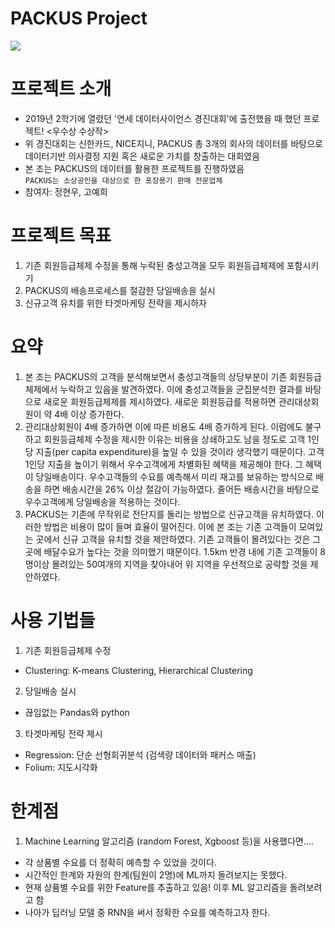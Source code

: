 # PACKUS Project
![](https://i.pinimg.com/originals/48/bd/3f/48bd3f6e928d7cb4b8d499cb0f96b8a8.jpg)

# 프로젝트 소개
 - 2019년 2학기에 열렸던 '연세 데이터사이언스 경진대회'에 출전했을 때 했던 프로젝트! <우수상 수상작>
 - 위 경진대회는 신한카드, NICE지니, PACKUS 총 3개의 회사의 데이터를 바탕으로 데이터기반 의사결정 지원 혹은 새로운 가치를 창출하는 대회였음
 - 본 조는 PACKUS의 데이터를 활용한 프로젝트를 진행하였음  
  `PACKUS는 소상공인을 대상으로 한 포장용기 판매 전문업체`
 - 참여자: 정현우, 고예희
  
# 프로젝트 목표
 1. 기존 회원등급체제 수정을 통해 누락된 충성고객을 모두 회원등급체제에 포함시키기
 2. PACKUS의 배송프로세스를 절감한 당일배송을 실시
 3. 신규고객 유치를 위한 타겟마케팅 전략을 제시하자
 
# 요약
 1. 본 조는 PACKUS의 고객을 분석해보면서 충성고객들의 상당부분이 기존 회원등급체제에서 누락하고 있음을 발견하였다. 이에 충성고객들을 군집분석한 결과를 바탕으로 새로운 회원등급체제를 제시하였다. 새로운 회원등급를 적용하면 관리대상회원이 약 4배 이상 증가한다.
 2. 관리대상회원이 4배 증가하면 이에 따른 비용도 4배 증가하게 된다. 이럼에도 불구하고 회원등급체제 수정을 제시한 이유는 비용을 상쇄하고도 남을 정도로 고객 1인당 지출(per capita expenditure)을 높일 수 있을 것이라 생각했기 때문이다. 고객 1인당 지출을 높이기 위해서 우수고객에게 차별화된 혜택을 제공해야 한다. 그 혜택이 당일배송이다. 우수고객들의 수요를 예측해서 미리 재고를 보유하는 방식으로 배송을 하면 배송시간을 26% 이상 절감이 가능하였다. 줄어든 배송시간을 바탕으로 우수고객에게 당일배송을 적용하는 것이다.
 3. PACKUS는 기존에 무작위로 전단지를 돌리는 방법으로 신규고객을 유치하였다. 이러한 방법은 비용이 많이 들며 효율이 떨어진다. 이에 본 조는 기존 고객들이 모여있는 곳에서 신규 고객을 유치할 것을 제안하였다. 기존 고객들이 몰려있다는 것은 그 곳에 배달수요가 높다는 것을 의미했기 때문이다. 1.5km 반경 내에 기존 고객들이 8명이상 몰려있는 50여개의 지역을 찾아내어 위 지역을 우선적으로 공략할 것을 제안하였다.
 
# 사용 기법들
 1. 기존 회원등급체제 수정
   - Clustering: K-means Clustering, Hierarchical Clustering
 2. 당일배송 실시
   - 끊임없는 Pandas와 python
 3. 타겟마케팅 전략 제시
   - Regression: 단순 선형회귀분석 (검색량 데이터와 패커스 매출)
   - Folium: 지도시각화

# 한계점
  1. Machine Learning 알고리즘 (random Forest, Xgboost 등)을 사용했다면....
   - 각 상품별 수요를 더 정확히 예측할 수 있었을 것이다.
   - 시간적인 한계와 자원의 한계(팀원이 2명)에 ML까지 돌려보지는 못했다.
   - 현재 상품별 수요를 위한 Feature를 추출하고 있음! 이후 ML 알고리즘을 돌려보려고 함
   - 나아가 딥러닝 모델 중 RNN을 써서 정확한 수요를 예측하고자 한다.
   
 
